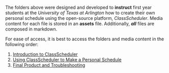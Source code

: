 The folders above were designed and developed to **instruct** first year students at the _University of Texas at Arlington_ how to create their own personal schedule using the open-source platform, _ClassScheduler_. Media content for each file is stored in an **assets** file. Additionally, **_all_** files are composed in markdown. 

For ease of access, it is best to access the folders and media content in the following order:
1. [Introduction to ClassScheduler](1-Introduction%20to%20ClassScheduler)
2. [Using ClassScheduler to Make a Personal Schedule](2-Using%20ClassScheduler%20to%20Make%20a%20Personal%20Schedule)
3. [Final Product and Troubleshooting](3-Final%20Product%20and%20Troubleshooting)
